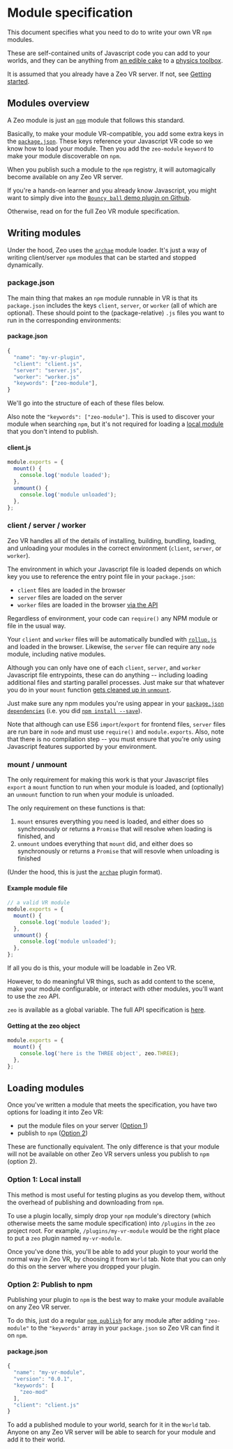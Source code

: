 # Module specification

This document specifies what you need to do to write your own VR `npm` modules.

These are self-contained units of Javascript code you can add to your worlds, and they can be anything from [an edible cake](https://github.com/modulesio/z-cake) to a [physics toolbox](https://github.com/modulesio/z-primitives).

It is assumed that you already have a Zeo VR server. If not, see [Getting started](https://github.com/modulesio/zeo/tree/master/docs/getting-started.md).

## Modules overview

A Zeo module is just an [`npm`](https://www.npmjs.com/) module that follows this standard.

Basically, to make your module VR-compatible, you add some extra keys in the [`package.json`](https://docs.npmjs.com/files/package.json). These keys reference your Javascript VR code so we know how to load your module. Then you add the `zeo-module` `keyword` to make your module discoverable on `npm`.

When you publish such a module to the `npm` registry, it will automagically become available on any Zeo VR server.

If you're a hands-on learner and you already know Javascript, you might want to simply dive into the [`Bouncy ball` demo plugin on Github](https://github.com/modulesio/zeo/tree/master/plugins/demo).

Otherwise, read on for the full Zeo VR module specification.

## Writing modules

Under the hood, Zeo uses the [`archae`](https://github.com/modulesio/archae) module loader. It's just a way of writing client/server `npm` modules that can be started and stopped dynamically.

### package.json

The main thing that makes an `npm` module runnable in VR is that its `package.json` includes the keys `client`, `server`, or `worker` (all of which are optional). These should point to the (package-relative) `.js` files you want to run in the corresponding environments:

#### package.json
```javascript
{
  "name": "my-vr-plugin",
  "client": "client.js",
  "server": "server.js",
  "worker": "worker.js"
  "keywords": ["zeo-module"],
}
```

We'll go into the structure of each of these files below.

Also note the `"keywords": ["zeo-module"]`. This is used to discover your module when searching `npm`, but it's not required for loading a [local module](#option-1-local-module) that you don't intend to publish.

#### client.js
```javascript
module.exports = {
  mount() {
    console.log('module loaded');
  },
  unmount() {
    console.log('module unloaded');
  },
};
```

### client / server / worker

Zeo VR handles all of the details of installing, building, bundling, loading, and unloading your modules in the correct environment (`client`, `server`, or `worker`).

The environment in which your Javascript file is loaded depends on which key you use to reference the entry point file in your `package.json`:

- `client` files are loaded in the browser
- `server` files are loaded on the server
- `worker` files are loaded in the browser [via the API](#worker-api)

Regardless of environment, your code can `require()` any NPM module or file in the usual way.

Your `client` and `worker` files will be automatically bundled with [`rollup.js`](https://rollupjs.org/) and loaded in the browser. Likewise, the `server` file can require any `node` module, including native modules.

Although you can only have one of each `client`, `server`, and `worker` Javascript file entrypoints, these can do anything -- including loading additional files and starting parallel processes. Just make sur that whatever you do in your `mount` function [gets cleaned up in `unmount`](#writing-a-module).

Just make sure any npm modules you're using appear in your [`package.json` `dependencies`](https://docs.npmjs.com/files/package.json#dependencies) (i.e. you did [`npm install --save`](https://docs.npmjs.com/cli/install)).

Note that although can use ES6 `import`/`export` for frontend files, `server` files are run bare in `node` and must use `require()` and `module.exports`. Also, note that there is no compilation step -- you must ensure that you're only using Javascript features supported by your environment.

### mount / unmount

The only requirement for making this work is that your Javascript files `export` a `mount` function to run when your module is loaded, and (optionally) an `unmount` function to run when your module is unloaded.

The only requirement on these functions is that:

1. `mount` ensures everything you need is loaded, and either does so synchronously or returns a `Promise` that will resolve when loading is finished, and
1. `unmount` undoes everything that `mount` did, and either does so synchronously or returns a `Promise` that will resovle when unloading is finished

(Under the hood, this is just the [`archae`](https://github.com/modulesio/archae) plugin format).

#### Example module file
```javascript
// a valid VR module
module.exports = {
  mount() {
    console.log('module loaded');
  },
  unmount() {
    console.log('module unloaded');
  },
};
```

If all you do is this, your module will be loadable in Zeo VR.

However, to do meaningful VR things, such as add content to the scene, make your module configurable, or interact with other modules, you'll want to use the `zeo` API.

`zeo` is available as a global variable. The full API specification is [here](#api-introduction).

#### Getting at the zeo object
```javascript
module.exports = {
  mount() {
    console.log('here is the THREE object', zeo.THREE);
  },
};
```

## Loading modules

Once you've written a module that meets the specification, you have two options for loading it into Zeo VR:

- put the module files on your server ([Option 1](#option-1-local-install))
- publish to `npm` ([Option 2](#option-2-publish-to-npm))

These are functionally equivalent. The only difference is that your module will not be available on other Zeo VR servers unless you publish to `npm` (option 2).

### Option 1: Local install

This method is most useful for testing plugins as you develop them, without the overhead of publishing and downloading from `npm`.

To use a plugin locally, simply drop your `npm` module's directory (which otherwise meets the same module specification) into `/plugins` in the `zeo` project root. For example, `/plugins/my-vr-module` would be the right place to put a `zeo` plugin named `my-vr-module`.

Once you've done this, you'll be able to add your plugin to your world the normal way in Zeo VR, by choosing it from `World` tab. Note that you can only do this on the server where you dropped your plugin.

### Option 2: Publish to npm

Publishing your plugin to `npm` is the best way to make your module available on any Zeo VR server.

To do this, just do a regular [`npm publish`](https://docs.npmjs.com/cli/publish) for any module after adding `"zeo-module"` to the `"keywords"` array in your `package.json` so Zeo VR can find it on `npm`.

#### package.json
```js
{
  "name": "my-vr-module",
  "version": "0.0.1",
  "keywords": [
    "zeo-mod"
  ],
  "client": "client.js"
}
```

To add a published module to your world, search for it in the `World` tab. Anyone on any Zeo VR server will be able to search for your module and add it to their world.
